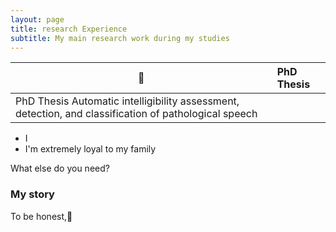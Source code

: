 ```yaml
---
layout: page
title: research Experience
subtitle: My main research work during my studies
---
```




| :blue_book:   | PhD Thesis     | 
|---------------|:------------------------|
|PhD Thesis Automatic intelligibility assessment, detection, and classification of pathological speech|


- I 
- I'm extremely loyal to my family

What else do you need?

### My story

To be honest,:orange_book:

